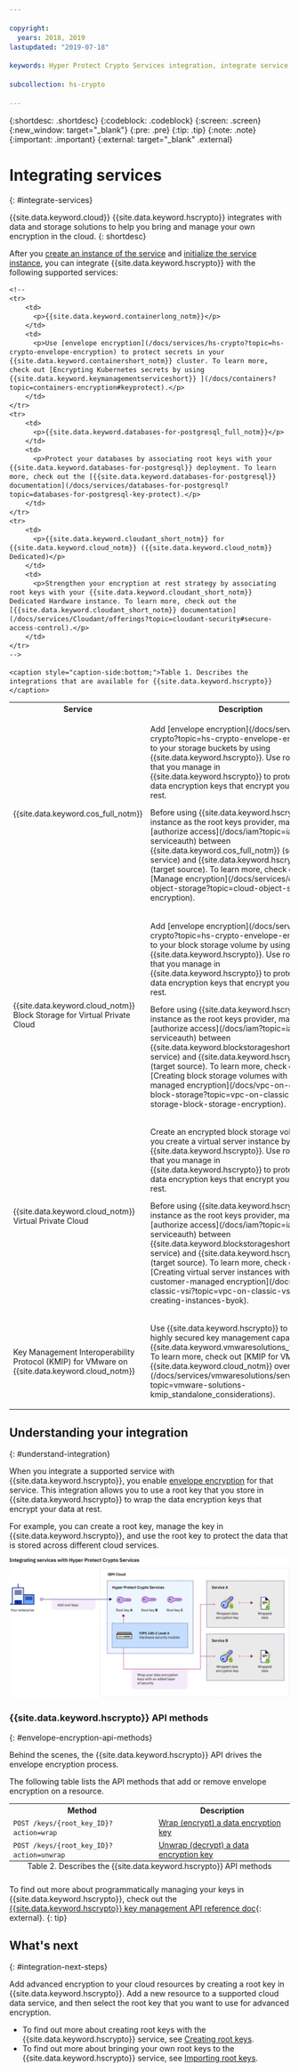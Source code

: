 ```yaml
---

copyright:
  years: 2018, 2019
lastupdated: "2019-07-18"

keywords: Hyper Protect Crypto Services integration, integrate service with Hyper Protect Crypto Services

subcollection: hs-crypto

---
```


{:shortdesc: .shortdesc}
{:codeblock: .codeblock}
{:screen: .screen}
{:new_window: target="_blank"}
{:pre: .pre}
{:tip: .tip}
{:note: .note}
{:important: .important}
{:external: target="_blank" .external}

# Integrating services
{: #integrate-services}

{{site.data.keyword.cloud}} {{site.data.keyword.hscrypto}} integrates with data and storage solutions to help you bring and manage your own encryption in the cloud.
{: shortdesc}


After you [create an instance of the service](/docs/services/hs-crypto?topic=hs-crypto-provision) and [initialize the service instance](/docs/services/hs-crypto?topic=hs-crypto-initialize-hsm), you can integrate {{site.data.keyword.hscrypto}} with the following supported services:

<table>
    <tr>
        <th>Service</th>
        <th>Description</th>
    </tr>
    <tr>
        <td>
          <p>{{site.data.keyword.cos_full_notm}}</p>
        </td>
        <td>
          <p>Add [envelope encryption](/docs/services/hs-crypto?topic=hs-crypto-envelope-encryption) to your storage buckets by using {{site.data.keyword.hscrypto}}. Use root keys that you manage in {{site.data.keyword.hscrypto}} to protect the data encryption keys that encrypt your data at rest.</p>
          <p>Before using {{site.data.keyword.hscrypto}} instance as the root keys provider, make sure to [authorize access](/docs/iam?topic=iam-serviceauth) between {{site.data.keyword.cos_full_notm}} (source service) and {{site.data.keyword.hscrypto}} (target source). To learn more, check out [Manage encryption](/docs/services/cloud-object-storage?topic=cloud-object-storage-encryption).</p>
        </td>
    </tr>
    <tr>
        <td>
          <p>{{site.data.keyword.cloud_notm}} Block Storage for Virtual Private Cloud</p>
        </td>
        <td>
          <p>Add [envelope encryption](/docs/services/hs-crypto?topic=hs-crypto-envelope-encryption) to your block storage volume by using {{site.data.keyword.hscrypto}}. Use root keys that you manage in {{site.data.keyword.hscrypto}} to protect the data encryption keys that encrypt your data at rest.</p>
          <p>Before using {{site.data.keyword.hscrypto}} instance as the root keys provider, make sure to [authorize access](/docs/iam?topic=iam-serviceauth) between {{site.data.keyword.blockstorageshort}} (source service) and {{site.data.keyword.hscrypto}} (target source). To learn more, check out [Creating block storage volumes with customer-managed encryption](/docs/vpc-on-classic-block-storage?topic=vpc-on-classic-block-storage-block-storage-encryption).</p>
        </td>
    </tr>
    <tr>
        <td>
          <p>{{site.data.keyword.cloud_notm}} Virtual Private Cloud</p>
        </td>
        <td>
          <p>Create an encrypted block storage volume when you create a virtual server instance by using {{site.data.keyword.hscrypto}}. Use root keys that you manage in {{site.data.keyword.hscrypto}} to protect the data encryption keys that encrypt your data at rest.</p>
          <p>Before using {{site.data.keyword.hscrypto}} instance as the root keys provider, make sure to [authorize access](/docs/iam?topic=iam-serviceauth) between {{site.data.keyword.blockstorageshort}} (source service) and {{site.data.keyword.hscrypto}} (target source). To learn more, check out [Creating virtual server instances with customer-managed encryption](/docs/vpc-on-classic-vsi?topic=vpc-on-classic-vsi-creating-instances-byok).</p>
        </td>
    </tr>
    <tr>
        <td>
          <p>Key Management Interoperability Protocol (KMIP) for VMware on {{site.data.keyword.cloud_notm}}</p>
        </td>
        <td>
          <p>Use {{site.data.keyword.hscrypto}} to provide highly secured key management capability for {{site.data.keyword.vmwaresolutions_full_notm}}. To learn more, check out [KMIP for VMware on {{site.data.keyword.cloud_notm}} overview](/docs/services/vmwaresolutions/services?topic=vmware-solutions-kmip_standalone_considerations).</p>
        </td>
    </tr>

    <!--
    <tr>
        <td>
          <p>{{site.data.keyword.containerlong_notm}}</p>
        </td>
        <td>
          <p>Use [envelope encryption](/docs/services/hs-crypto?topic=hs-crypto-envelope-encryption) to protect secrets in your {{site.data.keyword.containershort_notm}} cluster. To learn more, check out [Encrypting Kubernetes secrets by using {{site.data.keyword.keymanagementserviceshort}} ](/docs/containers?topic=containers-encryption#keyprotect).</p>
        </td>
    </tr>
    <tr>
        <td>
          <p>{{site.data.keyword.databases-for-postgresql_full_notm}}</p>
        </td>
        <td>
          <p>Protect your databases by associating root keys with your {{site.data.keyword.databases-for-postgresql}} deployment. To learn more, check out the [{{site.data.keyword.databases-for-postgresql}} documentation](/docs/services/databases-for-postgresql?topic=databases-for-postgresql-key-protect).</p>
        </td>
    </tr>
    <tr>
        <td>
          <p>{{site.data.keyword.cloudant_short_notm}} for {{site.data.keyword.cloud_notm}} ({{site.data.keyword.cloud_notm}} Dedicated)</p>
        </td>
        <td>
          <p>Strengthen your encryption at rest strategy by associating root keys with your {{site.data.keyword.cloudant_short_notm}} Dedicated Hardware instance. To learn more, check out the [{{site.data.keyword.cloudant_short_notm}} documentation](/docs/services/Cloudant/offerings?topic=cloudant-security#secure-access-control).</p>
        </td>
    </tr>
    -->

    <caption style="caption-side:bottom;">Table 1. Describes the integrations that are available for {{site.data.keyword.hscrypto}}</caption>
</table>


## Understanding your integration
{: #understand-integration}

When you integrate a supported service with {{site.data.keyword.hscrypto}}, you enable [envelope encryption](/docs/services/hs-crypto?topic=hs-crypto-envelope-encryption) for that service. This integration allows you to use a root key that you store in {{site.data.keyword.hscrypto}} to wrap the data encryption keys that encrypt your data at rest.

For example, you can create a root key, manage the key in {{site.data.keyword.hscrypto}}, and use the root key to protect the data that is stored across different cloud services.

![The diagram shows a contextual view of your {{site.data.keyword.hscrypto}} integration.](image/hpcs-integrations.png)

### {{site.data.keyword.hscrypto}} API methods
{: #envelope-encryption-api-methods}

Behind the scenes, the {{site.data.keyword.hscrypto}} API drives the envelope encryption process.  

The following table lists the API methods that add or remove envelope encryption on a resource.

<table>
  <tr>
    <th>Method</th>
    <th>Description</th>
  </tr>
  <tr>
    <td><code>POST /keys/{root_key_ID}?action=wrap</code></td>
    <td><a href="/docs/services/hs-crypto?topic=hs-crypto-wrap-keys">Wrap (encrypt) a data encryption key</a></td>
  </tr>
  <tr>
    <td><code>POST /keys/{root_key_ID}?action=unwrap</code></td>
    <td><a href="/docs/services/hs-crypto?topic=hs-crypto-unwrap-keys">Unwrap (decrypt) a data encryption key</a></td>
  </tr>
  <caption style="caption-side:bottom;">Table 2. Describes the {{site.data.keyword.hscrypto}} API methods</caption>
</table>

To find out more about programmatically managing your keys in {{site.data.keyword.hscrypto}}, check out the [{{site.data.keyword.hscrypto}} key management API reference doc](https://{DomainName}/apidocs/hs-crypto){: external}.
{: tip}

<!--
## Integrating a supported service
{: #grant-access}

To add an integration, create an authorization between services by using the {{site.data.keyword.iamlong}} dashboard. Authorizations enable service to service access policies, so you can associate a resource in your cloud data service with a [root key](/docs/services/hs-crypto/envelope-encryption?topic=hs-crypto-envelope-encryption#key-types) that you manage in {{site.data.keyword.hscrypto}}.

Be sure to provision both services in the same region before you create an authorization. To learn more about service authorizations, see [Granting access between services](/docs/iam?topic=iam-serviceauth){: external}.
{: note}

When you're ready to integrate a service, use the following steps to create an authorization:

1. From the menu bar, click **Manage** &gt; **Access (IAM)**, and select **Authorizations**.
2. Click **Create**.
3. Select a source and target service for the authorization.

  For **Source service**, select the cloud data service that you want to integrate with {{site.data.keyword.hscrypto}}. For **Target service**, select **{{site.data.keyword.cloud_notm}} {{site.data.keyword.hscrypto}}**.

5. Enable the **Reader** role.

    With _Reader_ permissions, your source service can browse the root keys that are provisioned in the specified instance of {{site.data.keyword.hscrypto}}.

6. Click **Authorize**.
-->

## What's next
{: #integration-next-steps}

Add advanced encryption to your cloud resources by creating a root key in {{site.data.keyword.hscrypto}}. Add a new resource to a supported cloud data service, and then select the root key that you want to use for advanced encryption.

- To find out more about creating root keys with the {{site.data.keyword.hscrypto}} service, see [Creating root keys](/docs/services/hs-crypto?topic=hs-crypto-create-root-keys).
- To find out more about bringing your own root keys to the {{site.data.keyword.hscrypto}} service, see [Importing root keys](/docs/services/hs-crypto?topic=hs-crypto-import-root-keys).
